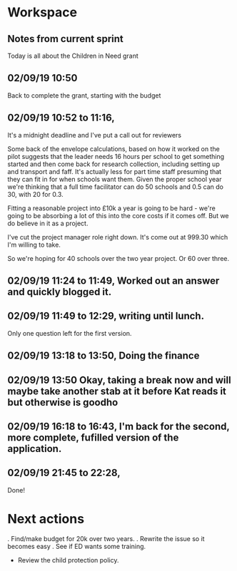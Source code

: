 # Workspace 
##  Notes from current sprint 

Today is all about the Children in Need grant 

## 02/09/19 10:50 
Back to complete the grant, starting with the budget 


## 02/09/19 10:52 to 11:16,
It's a midnight deadline and I've put a call out for reviewers 

Some back of the envelope calculations, based on how it worked on the pilot suggests that the leader needs 16 hours per school to get something started and then come back for research collection, including setting up and transport and faff.  It's actually less for part time staff presuming that they can fit in for when schools want them. Given the proper school year we're thinking that a full time facilitator can do 50 schools and 0.5 can do 30, with 20 for 0.3.  

Fitting a reasonable project into £10k a year is going to be hard - we're going to be absorbing a lot of this into the core costs if it comes off.  But we do believe in it as a project. 

I've cut the project manager role right down. It's come out at 999.30 which I'm willing to take.  

So we're hoping for 40 schools over the two year project. Or 60 over three. 


## 02/09/19 11:24 to 11:49, Worked out an answer and quickly blogged it. 


## 02/09/19 11:49 to 12:29, writing until lunch.
Only one question left for the first version. 


## 02/09/19 13:18 to 13:50, Doing the finance 

## 02/09/19 13:50 Okay, taking a break now and will maybe take another stab at it before Kat reads it but otherwise is goodho

## 02/09/19 16:18 to 16:43, I'm back for the second, more complete, fufilled version of the application. 




## 02/09/19 21:45 to 22:28, 
Done! 



# Next actions 
. Find/make budget for 20k over two years. 
. Rewrite the issue so it becomes easy 
. See if ED wants some training. 
* Review the child protection policy. 


